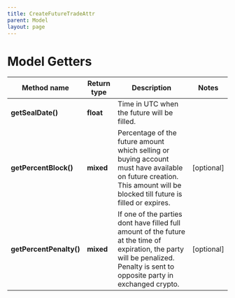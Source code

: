 ```yaml
---
title: CreateFutureTradeAttr
parent: Model
layout: page
---
```


# Model Getters

Method name | Return type | Description | Notes
------------ | ------------- | ------------- | -------------
**getSealDate()** | **float** | Time in UTC when the future will be filled. |
**getPercentBlock()** | **mixed** | Percentage of the future amount which selling or buying account must have available on future creation. This amount will be blocked till future is filled or expires. | [optional]
**getPercentPenalty()** | **mixed** | If one of the parties dont have filled full amount of the future at the time of expiration, the party will be penalized. Penalty is sent to opposite party in exchanged crypto. | [optional]

